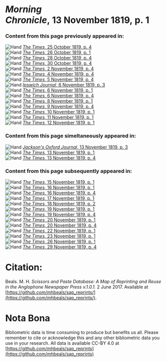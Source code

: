 # *Morning Chronicle*, 13 November 1819, p. 1  
  
### Content from this page previously appeared in:  
![Hand](http://scissorsandpaste.net/wp-content/uploads/2017/06/smallhandpointer.png) [*The Times*, 25 October 1819, p. 4](https://mhbeals.github.io/sap_html/The-Times/The-Times-25-October-1819-p-4)  
![Hand](http://scissorsandpaste.net/wp-content/uploads/2017/06/smallhandpointer.png) [*The Times*, 26 October 1819, p. 1](https://mhbeals.github.io/sap_html/The-Times/The-Times-26-October-1819-p-1)  
![Hand](http://scissorsandpaste.net/wp-content/uploads/2017/06/smallhandpointer.png) [*The Times*, 28 October 1819, p. 4](https://mhbeals.github.io/sap_html/The-Times/The-Times-28-October-1819-p-4)  
![Hand](http://scissorsandpaste.net/wp-content/uploads/2017/06/smallhandpointer.png) [*The Times*, 30 October 1819, p. 4](https://mhbeals.github.io/sap_html/The-Times/The-Times-30-October-1819-p-4)  
![Hand](http://scissorsandpaste.net/wp-content/uploads/2017/06/smallhandpointer.png) [*The Times*, 2 November 1819, p. 4](https://mhbeals.github.io/sap_html/The-Times/The-Times-2-November-1819-p-4)  
![Hand](http://scissorsandpaste.net/wp-content/uploads/2017/06/smallhandpointer.png) [*The Times*, 4 November 1819, p. 4](https://mhbeals.github.io/sap_html/The-Times/The-Times-4-November-1819-p-4)  
![Hand](http://scissorsandpaste.net/wp-content/uploads/2017/06/smallhandpointer.png) [*The Times*, 5 November 1819, p. 4](https://mhbeals.github.io/sap_html/The-Times/The-Times-5-November-1819-p-4)  
![Hand](http://scissorsandpaste.net/wp-content/uploads/2017/06/smallhandpointer.png) [*Ipswich Journal*, 6 November 1819, p. 3](https://mhbeals.github.io/sap_html/Ipswich-Journal/Ipswich-Journal-6-November-1819-p-3)  
![Hand](http://scissorsandpaste.net/wp-content/uploads/2017/06/smallhandpointer.png) [*The Times*, 6 November 1819, p. 1](https://mhbeals.github.io/sap_html/The-Times/The-Times-6-November-1819-p-1)  
![Hand](http://scissorsandpaste.net/wp-content/uploads/2017/06/smallhandpointer.png) [*The Times*, 6 November 1819, p. 4](https://mhbeals.github.io/sap_html/The-Times/The-Times-6-November-1819-p-4)  
![Hand](http://scissorsandpaste.net/wp-content/uploads/2017/06/smallhandpointer.png) [*The Times*, 8 November 1819, p. 1](https://mhbeals.github.io/sap_html/The-Times/The-Times-8-November-1819-p-1)  
![Hand](http://scissorsandpaste.net/wp-content/uploads/2017/06/smallhandpointer.png) [*The Times*, 9 November 1819, p. 4](https://mhbeals.github.io/sap_html/The-Times/The-Times-9-November-1819-p-4)  
![Hand](http://scissorsandpaste.net/wp-content/uploads/2017/06/smallhandpointer.png) [*The Times*, 10 November 1819, p. 1](https://mhbeals.github.io/sap_html/The-Times/The-Times-10-November-1819-p-1)  
![Hand](http://scissorsandpaste.net/wp-content/uploads/2017/06/smallhandpointer.png) [*The Times*, 11 November 1819, p. 1](https://mhbeals.github.io/sap_html/The-Times/The-Times-11-November-1819-p-1)  
![Hand](http://scissorsandpaste.net/wp-content/uploads/2017/06/smallhandpointer.png) [*The Times*, 12 November 1819, p. 1](https://mhbeals.github.io/sap_html/The-Times/The-Times-12-November-1819-p-1)  
  
### Content from this page simeltaneously appeared in:  
![Hand](http://scissorsandpaste.net/wp-content/uploads/2017/06/smallhandpointer.png) [*Jackson's Oxford Journal*, 13 November 1819, p. 3](https://mhbeals.github.io/sap_html/Jackson's-Oxford-Journal/Jackson's-Oxford-Journal-13-November-1819-p-3)  
![Hand](http://scissorsandpaste.net/wp-content/uploads/2017/06/smallhandpointer.png) [*The Times*, 13 November 1819, p. 1](https://mhbeals.github.io/sap_html/The-Times/The-Times-13-November-1819-p-1)  
![Hand](http://scissorsandpaste.net/wp-content/uploads/2017/06/smallhandpointer.png) [*The Times*, 13 November 1819, p. 4](https://mhbeals.github.io/sap_html/The-Times/The-Times-13-November-1819-p-4)  
  
### Content from this page subsequently appeared in:  
![Hand](http://scissorsandpaste.net/wp-content/uploads/2017/06/smallhandpointer.png) [*The Times*, 15 November 1819, p. 1](https://mhbeals.github.io/sap_html/The-Times/The-Times-15-November-1819-p-1)  
![Hand](http://scissorsandpaste.net/wp-content/uploads/2017/06/smallhandpointer.png) [*The Times*, 16 November 1819, p. 1](https://mhbeals.github.io/sap_html/The-Times/The-Times-16-November-1819-p-1)  
![Hand](http://scissorsandpaste.net/wp-content/uploads/2017/06/smallhandpointer.png) [*The Times*, 16 November 1819, p. 4](https://mhbeals.github.io/sap_html/The-Times/The-Times-16-November-1819-p-4)  
![Hand](http://scissorsandpaste.net/wp-content/uploads/2017/06/smallhandpointer.png) [*The Times*, 17 November 1819, p. 1](https://mhbeals.github.io/sap_html/The-Times/The-Times-17-November-1819-p-1)  
![Hand](http://scissorsandpaste.net/wp-content/uploads/2017/06/smallhandpointer.png) [*The Times*, 18 November 1819, p. 2](https://mhbeals.github.io/sap_html/The-Times/The-Times-18-November-1819-p-2)  
![Hand](http://scissorsandpaste.net/wp-content/uploads/2017/06/smallhandpointer.png) [*The Times*, 19 November 1819, p. 1](https://mhbeals.github.io/sap_html/The-Times/The-Times-19-November-1819-p-1)  
![Hand](http://scissorsandpaste.net/wp-content/uploads/2017/06/smallhandpointer.png) [*The Times*, 19 November 1819, p. 4](https://mhbeals.github.io/sap_html/The-Times/The-Times-19-November-1819-p-4)  
![Hand](http://scissorsandpaste.net/wp-content/uploads/2017/06/smallhandpointer.png) [*The Times*, 20 November 1819, p. 1](https://mhbeals.github.io/sap_html/The-Times/The-Times-20-November-1819-p-1)  
![Hand](http://scissorsandpaste.net/wp-content/uploads/2017/06/smallhandpointer.png) [*The Times*, 20 November 1819, p. 4](https://mhbeals.github.io/sap_html/The-Times/The-Times-20-November-1819-p-4)  
![Hand](http://scissorsandpaste.net/wp-content/uploads/2017/06/smallhandpointer.png) [*The Times*, 22 November 1819, p. 1](https://mhbeals.github.io/sap_html/The-Times/The-Times-22-November-1819-p-1)  
![Hand](http://scissorsandpaste.net/wp-content/uploads/2017/06/smallhandpointer.png) [*The Times*, 23 November 1819, p. 1](https://mhbeals.github.io/sap_html/The-Times/The-Times-23-November-1819-p-1)  
![Hand](http://scissorsandpaste.net/wp-content/uploads/2017/06/smallhandpointer.png) [*The Times*, 26 November 1819, p. 1](https://mhbeals.github.io/sap_html/The-Times/The-Times-26-November-1819-p-1)  
![Hand](http://scissorsandpaste.net/wp-content/uploads/2017/06/smallhandpointer.png) [*The Times*, 29 November 1819, p. 4](https://mhbeals.github.io/sap_html/The-Times/The-Times-29-November-1819-p-4)  


# Citation: 

Beals. M. H. *Scissors and Paste Database: A Map of Reprinting and Reuse in the Anglophone Newspaper Press v.1.0.1.* 2 June 2017. Available at [https://github.com/mhbeals/sap_reprints/](https://github.com/mhbeals/sap_reprints/). 

# Nota Bona

Bibliometric data is time consuming to produce but benefits us all. Please remember to cite or acknowledge this and any other bibliometric data you use in your research. All data is available CC-BY 4.0 at [https://github.com/mhbeals/sap_reprints](https://github.com/mhbeals/sap_reprints)